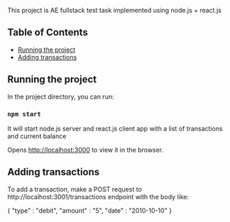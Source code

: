 This project is AE fullstack test task implemented using node.js + react.js

## Table of Contents

- [Running the project](#running-the-project)
- [Adding transactions](#adding-transactions)

## Running the project

In the project directory, you can run:

### `npm start`

It will start node.js server and react.js client app with a list of transactions and current balance

Opens [http://localhost:3000](http://localhost:3000) to view it in the browser.

## Adding transactions

To add a transaction, make a POST request to http://localhost:3001/transactions endpoint with the body like:

{
  "type" : "debit",
  "amount" : "5",
  "date" : "2010-10-10"
}